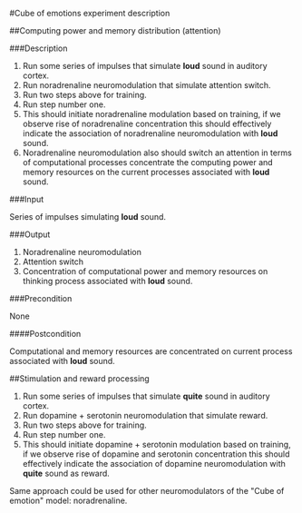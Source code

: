 #Cube of emotions experiment description

##Computing power and memory distribution (attention)

###Description

1. Run some series of impulses that simulate **loud** sound in auditory cortex.
1. Run noradrenaline neuromodulation that simulate attention switch.
1. Run two steps above for training.
1. Run step number one.
1. This should initiate noradrenaline modulation based on training, if we observe rise of noradrenaline concentration this should effectively indicate the association of noradrenaline neuromodulation with **loud** sound.
1. Noradrenaline neuromodulation also should switch an attention in terms of computational processes concentrate the computing power and memory resources on the current processes associated with **loud** sound.

###Input

Series of impulses simulating **loud** sound.

###Output

1. Noradrenaline neuromodulation
1. Attention switch
1. Concentration of computational power and memory resources on thinking process associated with **loud** sound.

###Precondition

None

####Postcondition

Computational and memory resources are concentrated on current process associated with **loud** sound.


##Stimulation and reward processing 
1. Run some series of impulses that simulate **quite** sound in auditory cortex.
1. Run dopamine + serotonin neuromodulation that simulate reward.
1. Run two steps above for training.
1. Run step number one.
1. This should initiate dopamine + serotonin modulation based on training, if we observe rise of dopamine and serotonin concentration this should effectively indicate the association of dopamine neuromodulation with **quite** sound as reward.

Same approach could be used for other neuromodulators of the "Cube of emotion" model: noradrenaline.

